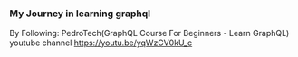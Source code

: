 ### My Journey in learning graphql

By Following: PedroTech(GraphQL Course For Beginners - Learn GraphQL) youtube channel
https://youtu.be/yqWzCV0kU_c
